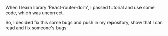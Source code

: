 When I learn library 'React-router-dom', I passed tutorial and use some code, which was uncorrect.

So, I decided fix this some bugs and push in my repository, show that I can read and fix someone's bugs 